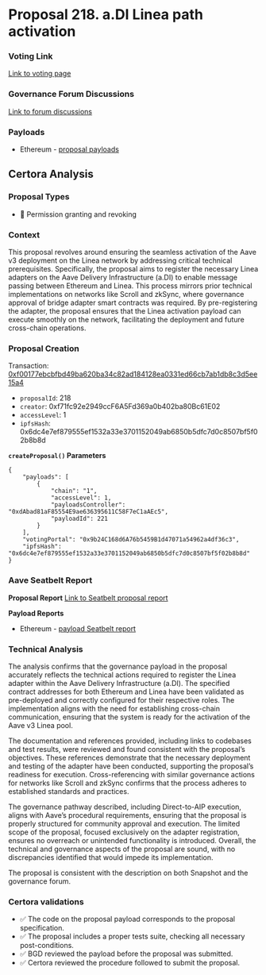 # Proposal 218. a.DI Linea path activation

### Voting Link
[Link to voting page](https://vote.onaave.com/proposal/?proposalId=218)

### Governance Forum Discussions
[Link to forum discussions](https://governance.aave.com/t/technical-maintenance-proposals/15274/56)

### Payloads

* Ethereum - [proposal payloads](https://etherscan.io/address/0x3C2A076cD5ECbed55D8Fc0A341c14Fc808bA7fF7)



## Certora Analysis

### Proposal Types

* :handshake: Permission granting and revoking

### Context
This proposal revolves around ensuring the seamless activation of the Aave v3 deployment on the Linea network by addressing critical technical prerequisites. Specifically, the proposal aims to register the necessary Linea adapters on the Aave Delivery Infrastructure (a.DI) to enable message passing between Ethereum and Linea. This process mirrors prior technical implementations on networks like Scroll and zkSync, where governance approval of bridge adapter smart contracts was required. By pre-registering the adapter, the proposal ensures that the Linea activation payload can execute smoothly on the network, facilitating the deployment and future cross-chain operations.

### Proposal Creation
Transaction: [0xf00177ebcbfbd49ba620ba34c82ad184128ea0331ed66cb7ab1db8c3d5ee15a4](https://etherscan.io/tx/0xf00177ebcbfbd49ba620ba34c82ad184128ea0331ed66cb7ab1db8c3d5ee15a4)
- `proposalId`: 218
- `creator`: 0xf71fc92e2949ccF6A5Fd369a0b402ba80Bc61E02
- `accessLevel`: 1
- `ipfsHash`: 0x6dc4e7ef879555ef1532a33e3701152049ab6850b5dfc7d0c8507bf5f02b8b8d

**`createProposal()` Parameters**
```
{
    "payloads": [
        {
            "chain": "1",
            "accessLevel": 1,
            "payloadsController": "0xdAbad81aF85554E9ae636395611C58F7eC1aAEc5",
            "payloadId": 221
        }
    ],
    "votingPortal": "0x9b24C168d6A76b5459B1d47071a54962a4df36c3",
    "ipfsHash": "0x6dc4e7ef879555ef1532a33e3701152049ab6850b5dfc7d0c8507bf5f02b8b8d"
}
```

### Aave Seatbelt Report
**Proposal Report**
[Link to Seatbelt proposal report](https://github.com/bgd-labs/seatbelt-gov-v3/blob/main/reports/proposals/218.md)

**Payload Reports**

* Ethereum - [payload Seatbelt report](https://github.com/bgd-labs/seatbelt-gov-v3/blob/main/reports/payloads/1/0xdAbad81aF85554E9ae636395611C58F7eC1aAEc5/221.md)


### Technical Analysis
The analysis confirms that the governance payload in the proposal accurately reflects the technical actions required to register the Linea adapter within the Aave Delivery Infrastructure (a.DI). The specified contract addresses for both Ethereum and Linea have been validated as pre-deployed and correctly configured for their respective roles. The implementation aligns with the need for establishing cross-chain communication, ensuring that the system is ready for the activation of the Aave v3 Linea pool.

The documentation and references provided, including links to codebases and test results, were reviewed and found consistent with the proposal’s objectives. These references demonstrate that the necessary deployment and testing of the adapter have been conducted, supporting the proposal’s readiness for execution. Cross-referencing with similar governance actions for networks like Scroll and zkSync confirms that the process adheres to established standards and practices.

The governance pathway described, including Direct-to-AIP execution, aligns with Aave’s procedural requirements, ensuring that the proposal is properly structured for community approval and execution. The limited scope of the proposal, focused exclusively on the adapter registration, ensures no overreach or unintended functionality is introduced. Overall, the technical and governance aspects of the proposal are sound, with no discrepancies identified that would impede its implementation.

The proposal is consistent with the description on both Snapshot and the governance forum.

### Certora validations
* :white_check_mark: The code on the proposal payload corresponds to the proposal specification.
* :white_check_mark: The proposal includes a proper tests suite, checking all necessary post-conditions.
* :white_check_mark: BGD reviewed the payload before the proposal was submitted.
* :white_check_mark: Certora reviewed the procedure followed to submit the proposal.